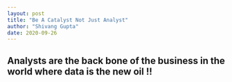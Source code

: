 ```yaml
---
layout: post
title: "Be A Catalyst Not Just Analyst"
author: "Shivang Gupta"
date: 2020-09-26
---
```


<!-- Other stuff -->
<main>
  <article>
    <h2>Analysts are the back bone of the business in the world where data is the new oil !!</h2>
    <p>
    </p>
  </article>
</main>

<!-- Personalization of the background Image -->
<style>
    .background{
      background: black url(https://www.biotage.com/uploads/photos/2013_web_banners5.jpg) no-repeat center center; 
</style>
